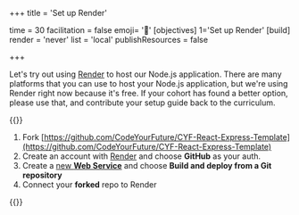 +++
title = 'Set up Render'

time = 30
facilitation = false
emoji= '🧩'
[objectives]
    1='Set up Render'
[build]
  render = 'never'
  list = 'local'
  publishResources = false

+++

Let's try out using [Render](https://render.com/) to host our Node.js application. There are many platforms that you can use to host your Node.js application, but we're using Render right now because it's free. If your cohort has found a better option, please use that, and contribute your setup guide back to the curriculum.

{{<note type="activity" title="Set up Render">}}

1. Fork [https://github.com/CodeYourFuture/CYF-React-Express-Template](https://github.com/CodeYourFuture/CYF-React-Express-Template)
1. Create an account with [Render](https://render.com/register) and choose **GitHub** as your auth.
1. Create a [new **Web Service**](https://dashboard.render.com/create?type=web) and choose **Build and deploy from a Git repository**
1. Connect your **forked** repo to Render

{{</note>}}
